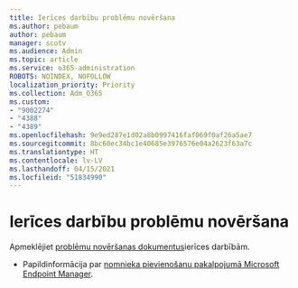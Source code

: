 ```yaml
---
title: Ierīces darbību problēmu novēršana
ms.author: pebaum
author: pebaum
manager: scotv
ms.audience: Admin
ms.topic: article
ms.service: o365-administration
ROBOTS: NOINDEX, NOFOLLOW
localization_priority: Priority
ms.collection: Adm_O365
ms.custom:
- "9002274"
- "4388"
- "4389"
ms.openlocfilehash: 9e9ed287e1d02a8b0997416faf069f0af26a5ae7
ms.sourcegitcommit: 8bc60ec34bc1e40685e3976576e04a2623f63a7c
ms.translationtype: HT
ms.contentlocale: lv-LV
ms.lasthandoff: 04/15/2021
ms.locfileid: "51834990"
---
```

# <a name="troubleshoot-device-actions"></a>Ierīces darbību problēmu novēršana

Apmeklējiet [problēmu novēršanas dokumentus](https://docs.microsoft.com/configmgr/tenant-attach/technical-reference)ierīces darbībām.

- Papildinformācija par [nomnieka pievienošanu pakalpojumā Microsoft Endpoint Manager](https://docs.microsoft.com/configmgr/tenant-attach/).
